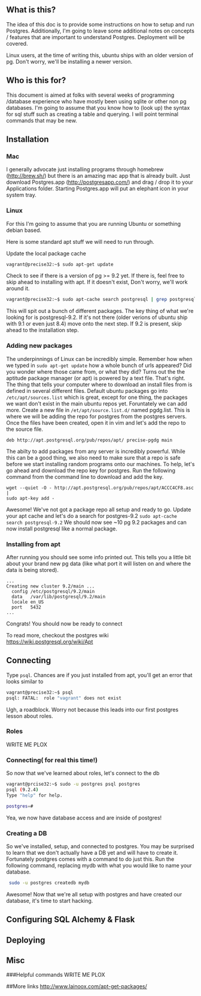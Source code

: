 ## What is this?

The idea of this doc is to provide some instructions on how to setup and
run Postgres.  Additionally, I'm going to leave some additional notes on
concepts / features that are important to understand Postgres.  Deployment will be covered.

Linux users, at the time of writing this, ubuntu ships with an older
version of pg. Don't worry, we'll be installing a newer version.


## Who is this for?
This document is aimed at folks with several weeks of programming /database experience who
have mostly been using sqlite or other non pg databases.  I'm going to assume that you know 
how to (look up) the syntax for sql stuff such as creating a table and querying.  I will point 
terminal commands that may be new.


## Installation

### Mac
I generally advocate just installing programs through homebrew (http://brew.sh/) but there
is an amazing mac app that is already built.  Just download Postgres.app (http://postgresapp.com/)
and drag / drop it to your Applications folder.  Starting Postgres.app will put an elephant icon in
your system tray.

### Linux
For this I'm going to assume that you are running Ubuntu or something
debian based.

Here is some standard apt stuff we will need to run through.


Update the local package cache
````bash
vagrant@precise32:~$ sudo apt-get update
````

Check to see if there is a version of pg >= 9.2 yet. If there is, feel 
free to skip ahead to installing with apt. If it doesn't exist, Don't 
worry, we'll work around it. 

```bash
vagrant@precise32:~$ sudo apt-cache search postgresql | grep postgresql-9.
````
This will spit out a bunch of different packages. The key thing of what
we're looking for is postgresql-9.2.  If it's not there (older verions
of ubuntu ship with 9.1 or even just 8.4) move onto the next step. If
9.2 is present, skip ahead to the installation step.

### Adding new packages
The underpinnings of Linux can be incredibly simple. Remember how when
we typed in `sudo apt-get update` how a whole bunch of urls appeared?
Did you wonder where those came from, or what they did?  Turns out the
the aptitude package manager (or apt) is powered by a text file. That's
right. The thing that tells your computer where to download an install
files from is defined in several different files.  Default ubuntu packages go into `/etc/apt/sources.list` which is great, except for one thing,
the packages we want don't exist in the main ubuntu repos yet.
Foruntately we can add more. Create a new file in
`/et/apt/source.list.d/` named pgdg.list. This is where we will be
adding the repo for postgres from the postgres servers. Once the files
have been created, open it in vim and let's add the repo to the source
file.
````
deb http://apt.postgresql.org/pub/repos/apt/ precise-pgdg main
````

The abilty to add packages from any server is incredibly powerful. While
this can be a good thing, we also need to make sure that a repo is safe
before we start installing random programs onto our machines.  To help,
let's go ahead and download the repo key for postgres.  Run the
following command from the command line to download and add the key.

````
wget --quiet -O - http://apt.postgresql.org/pub/repos/apt/ACCC4CF8.asc |
sudo apt-key add -
```` 

Awesome! We've not got a package repo all setup and ready to go. Update
your apt cache and let's do a search for postgres-9.2 `sudo apt-cache
search postgresql-9.2`  We should now see ~10 pg 9.2 packages and can
now install postgresql like a normal package.

### Installing from apt

After running you should see some info printed out. This tells you a
little bit about your brand new pg data (like what port it will listen
on and where the data is being stored).

````
...
Creating new cluster 9.2/main ...
  config /etc/postgresql/9.2/main
  data   /var/lib/postgresql/9.2/main
  locale en_US
  port   5432
...
````


Congrats! You should now be ready to connect

To read more, checkout the postgres wiki
https://wiki.postgresql.org/wiki/Apt



## Connecting

Type `psql`. Chances are if you just installed from apt, you'll get an
error that looks similar to 

````bash
vagrant@precise32:~$ psql
psql: FATAL:  role "vagrant" does not exist
````

Ugh,  a roadblock.  Worry not because this leads into our first
postgres lesson about roles.



### Roles

WRITE ME PLOX


### Connecting( for real this time!)
So now that we've learned about roles, let's connect to the db

````bash
vagrant@prcise32:~$ sudo -u postgres psql postgres
psql (9.2.4)
Type "help" for help.

postgres=# 
````

Yea, we now have database access and are inside of postgres!


### Creating a DB

So we've installed, setup, and connected to postgres. You may be
surprised to learn that we don't actually have a DB yet and will have to
create it. Fortunately postgres comes with a command to do just this.
Run the following command, replacing mydb with what you would like to
name your database.

```bash
 sudo -u postgres createdb mydb
````

Awesome! Now that we're all setup with postgres and have created our database,
it's time to start hacking.

## Configuring SQL Alchemy & Flask

## Deploying


## Misc

###Helpful commands
WRITE ME PLOX



##More links
http://www.lainoox.com/apt-get-packages/
